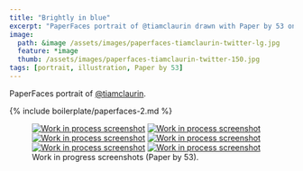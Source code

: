 ```yaml
---
title: "Brightly in blue"
excerpt: "PaperFaces portrait of @tiamclaurin drawn with Paper by 53 on an iPad."
image: 
  path: &image /assets/images/paperfaces-tiamclaurin-twitter-lg.jpg 
  feature: *image
  thumb: /assets/images/paperfaces-tiamclaurin-twitter-150.jpg
tags: [portrait, illustration, Paper by 53]
---
```


PaperFaces portrait of [@tiamclaurin](http://twitter.com/tiamclaurin).

{% include boilerplate/paperfaces-2.md %}

<figure class="half">
	<a href="{{ site.url }}/assets/images/paperfaces-tiamclaurin-process-1-lg.jpg"><img src="{{ site.url }}/assets/images/paperfaces-tiamclaurin-process-1-600.jpg" alt="Work in process screenshot"></a>
	<a href="{{ site.url }}/assets/images/paperfaces-tiamclaurin-process-2-lg.jpg"><img src="{{ site.url }}/assets/images/paperfaces-tiamclaurin-process-2-600.jpg" alt="Work in process screenshot"></a>
	<a href="{{ site.url }}/assets/images/paperfaces-tiamclaurin-process-3-lg.jpg"><img src="{{ site.url }}/assets/images/paperfaces-tiamclaurin-process-3-600.jpg" alt="Work in process screenshot"></a>
	<a href="{{ site.url }}/assets/images/paperfaces-tiamclaurin-process-4-lg.jpg"><img src="{{ site.url }}/assets/images/paperfaces-tiamclaurin-process-4-600.jpg" alt="Work in process screenshot"></a>
	<a href="{{ site.url }}/assets/images/paperfaces-tiamclaurin-process-5-lg.jpg"><img src="{{ site.url }}/assets/images/paperfaces-tiamclaurin-process-5-600.jpg" alt="Work in process screenshot"></a>
	<a href="{{ site.url }}/assets/images/paperfaces-tiamclaurin-process-6-lg.jpg"><img src="{{ site.url }}/assets/images/paperfaces-tiamclaurin-process-6-600.jpg" alt="Work in process screenshot"></a>
	<figcaption>Work in progress screenshots (Paper by 53).</figcaption>
</figure>